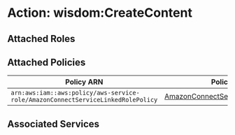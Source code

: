 # Action: wisdom:CreateContent

## Attached Roles

## Attached Policies

| Policy ARN | Policy Name |
|------------|-------------|
| `arn:aws:iam::aws:policy/aws-service-role/AmazonConnectServiceLinkedRolePolicy` | [AmazonConnectServiceLinkedRolePolicy](../policies.md#amazonconnectservicelinkedrolepolicy) |

## Associated Services

